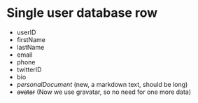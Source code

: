 # Single user database row

* userID
* firstName
* lastName
* email
* phone
* twitterID
* bio
* *personalDocument* (new, a markdown text, should be long)
* ~~avatar~~ (Now we use gravatar, so no need for one more data)
